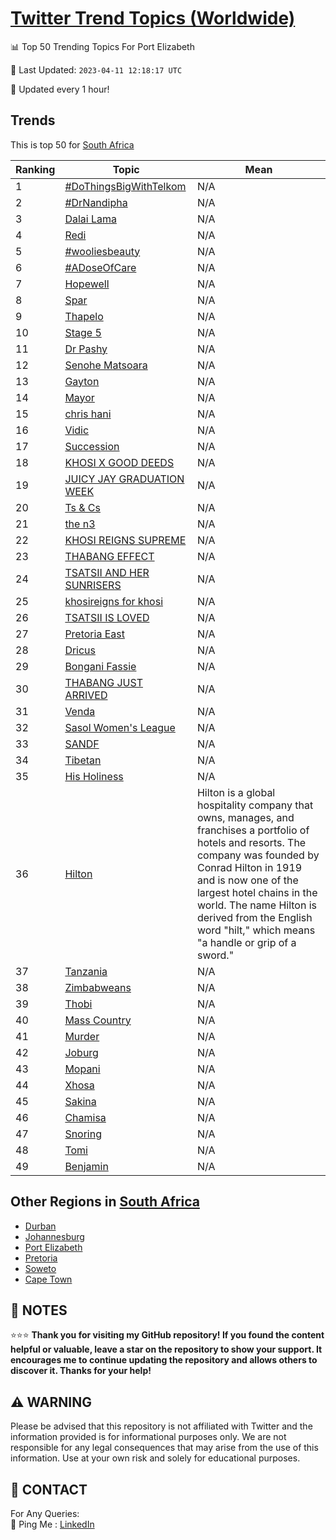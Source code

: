 [Twitter Trend Topics (Worldwide)](https://github.com/ErcinDedeoglu/Twitter-Trend-Topics)
==========


📊 Top 50 Trending Topics For Port Elizabeth

📆 Last Updated: `2023-04-11 12:18:17 UTC`

🔧 Updated every 1 hour!


## Trends

This is top 50 for [South Africa](</South Africa>)

| Ranking | Topic | Mean |
| ------- | ------------ | ------------ |
| 1 | [#DoThingsBigWithTelkom](http://twitter.com/search?q=%23DoThingsBigWithTelkom) | N/A |
| 2 | [#DrNandipha](http://twitter.com/search?q=%23DrNandipha) | N/A |
| 3 | [Dalai Lama](http://twitter.com/search?q=Dalai+Lama) | N/A |
| 4 | [Redi](http://twitter.com/search?q=Redi) | N/A |
| 5 | [#wooliesbeauty](http://twitter.com/search?q=%23wooliesbeauty) | N/A |
| 6 | [#ADoseOfCare](http://twitter.com/search?q=%23ADoseOfCare) | N/A |
| 7 | [Hopewell](http://twitter.com/search?q=Hopewell) | N/A |
| 8 | [Spar](http://twitter.com/search?q=Spar) | N/A |
| 9 | [Thapelo](http://twitter.com/search?q=Thapelo) | N/A |
| 10 | [Stage 5](http://twitter.com/search?q=Stage+5) | N/A |
| 11 | [Dr Pashy](http://twitter.com/search?q=Dr+Pashy) | N/A |
| 12 | [Senohe Matsoara](http://twitter.com/search?q=Senohe+Matsoara) | N/A |
| 13 | [Gayton](http://twitter.com/search?q=Gayton) | N/A |
| 14 | [Mayor](http://twitter.com/search?q=Mayor) | N/A |
| 15 | [chris hani](http://twitter.com/search?q=chris+hani) | N/A |
| 16 | [Vidic](http://twitter.com/search?q=Vidic) | N/A |
| 17 | [Succession](http://twitter.com/search?q=Succession) | N/A |
| 18 | [KHOSI X GOOD DEEDS](http://twitter.com/search?q=KHOSI+X+GOOD+DEEDS) | N/A |
| 19 | [JUICY JAY GRADUATION WEEK](http://twitter.com/search?q=JUICY+JAY+GRADUATION+WEEK) | N/A |
| 20 | [Ts & Cs](http://twitter.com/search?q=Ts+%26+Cs) | N/A |
| 21 | [the n3](http://twitter.com/search?q=the+n3) | N/A |
| 22 | [KHOSI REIGNS SUPREME](http://twitter.com/search?q=KHOSI+REIGNS+SUPREME) | N/A |
| 23 | [THABANG EFFECT](http://twitter.com/search?q=THABANG+EFFECT) | N/A |
| 24 | [TSATSII AND HER SUNRISERS](http://twitter.com/search?q=TSATSII+AND+HER+SUNRISERS) | N/A |
| 25 | [khosireigns for khosi](http://twitter.com/search?q=khosireigns+for+khosi) | N/A |
| 26 | [TSATSII IS LOVED](http://twitter.com/search?q=TSATSII+IS+LOVED) | N/A |
| 27 | [Pretoria East](http://twitter.com/search?q=Pretoria+East) | N/A |
| 28 | [Dricus](http://twitter.com/search?q=Dricus) | N/A |
| 29 | [Bongani Fassie](http://twitter.com/search?q=Bongani+Fassie) | N/A |
| 30 | [THABANG JUST ARRIVED](http://twitter.com/search?q=THABANG+JUST+ARRIVED) | N/A |
| 31 | [Venda](http://twitter.com/search?q=Venda) | N/A |
| 32 | [Sasol Women's League](http://twitter.com/search?q=Sasol+Women%27s+League) | N/A |
| 33 | [SANDF](http://twitter.com/search?q=SANDF) | N/A |
| 34 | [Tibetan](http://twitter.com/search?q=Tibetan) | N/A |
| 35 | [His Holiness](http://twitter.com/search?q=His+Holiness) | N/A |
| 36 | [Hilton](http://twitter.com/search?q=Hilton) | Hilton is a global hospitality company that owns, manages, and franchises a portfolio of hotels and resorts. The company was founded by Conrad Hilton in 1919 and is now one of the largest hotel chains in the world. The name Hilton is derived from the English word "hilt," which means "a handle or grip of a sword." |
| 37 | [Tanzania](http://twitter.com/search?q=Tanzania) | N/A |
| 38 | [Zimbabweans](http://twitter.com/search?q=Zimbabweans) | N/A |
| 39 | [Thobi](http://twitter.com/search?q=Thobi) | N/A |
| 40 | [Mass Country](http://twitter.com/search?q=Mass+Country) | N/A |
| 41 | [Murder](http://twitter.com/search?q=Murder) | N/A |
| 42 | [Joburg](http://twitter.com/search?q=Joburg) | N/A |
| 43 | [Mopani](http://twitter.com/search?q=Mopani) | N/A |
| 44 | [Xhosa](http://twitter.com/search?q=Xhosa) | N/A |
| 45 | [Sakina](http://twitter.com/search?q=Sakina) | N/A |
| 46 | [Chamisa](http://twitter.com/search?q=Chamisa) | N/A |
| 47 | [Snoring](http://twitter.com/search?q=Snoring) | N/A |
| 48 | [Tomi](http://twitter.com/search?q=Tomi) | N/A |
| 49 | [Benjamin](http://twitter.com/search?q=Benjamin) | N/A |



## Other Regions in [South Africa](</South Africa>)

* [Durban](</South Africa/Durban.md>)
* [Johannesburg](</South Africa/Johannesburg.md>)
* [Port Elizabeth](</South Africa/Port Elizabeth.md>)
* [Pretoria](</South Africa/Pretoria.md>)
* [Soweto](</South Africa/Soweto.md>)
* [Cape Town](</South Africa/Cape Town.md>)



## 📝 NOTES

⭐⭐⭐ **Thank you for visiting my GitHub repository! If you found the content helpful or valuable, leave a star on the repository to show your support. It encourages me to continue updating the repository and allows others to discover it. Thanks for your help!**


## ⚠️ WARNING

Please be advised that this repository is not affiliated with Twitter and the information provided is for informational purposes only. We are not responsible for any legal consequences that may arise from the use of this information. Use at your own risk and solely for educational purposes.


## 📨 CONTACT

 For Any Queries:  
            🏓 Ping Me : [LinkedIn](https://www.linkedin.com/in/ercindedeoglu/)

